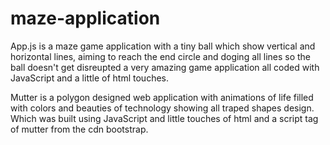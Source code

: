 # maze-application


App.js is a maze game application with a tiny ball which show vertical and horizontal lines, aiming to reach the end circle and doging all lines so the ball doesn't get disreupted 
a very amazing game application all coded with JavaScript and a little of html touches.

Mutter is a polygon designed web application with animations of life filled with colors and beauties of technology showing all traped shapes design. Which was built using JavaScript  and little touches of html and a script tag of mutter from the cdn bootstrap.
